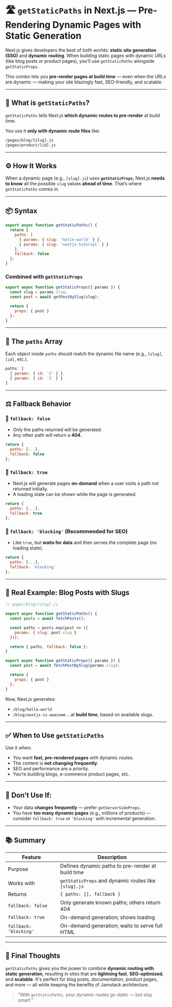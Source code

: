 

# 🛣️ `getStaticPaths` in Next.js — Pre-Rendering Dynamic Pages with Static Generation

Next.js gives developers the best of both worlds: **static site generation (SSG)** and **dynamic routing**. When building static pages with dynamic URLs (like blog posts or product pages), you’ll use `getStaticPaths` alongside `getStaticProps`.

This combo lets you **pre-render pages at build time** — even when the URLs are dynamic — making your site blazingly fast, SEO-friendly, and scalable.

---

## 🧠 What is `getStaticPaths`?

`getStaticPaths` tells Next.js **which dynamic routes to pre-render** at build time.

You use it **only with dynamic route files** like:

```bash
/pages/blog/[slug].js
/pages/product/[id].js
```

---

## ⚙️ How It Works

When a dynamic page (e.g., `[slug].js`) uses **`getStaticProps`**, Next.js **needs to know** all the possible `slug` values **ahead of time**. That’s where `getStaticPaths` comes in.

---

## 📦 Syntax

```js
export async function getStaticPaths() {
  return {
    paths: [
      { params: { slug: 'hello-world' } },
      { params: { slug: 'nextjs-tutorial' } }
    ],
    fallback: false
  };
}
```

### Combined with `getStaticProps`

```js
export async function getStaticProps({ params }) {
  const slug = params.slug;
  const post = await getPostBySlug(slug);

  return {
    props: { post }
  };
}
```

---

## 🔁 The `paths` Array

Each object inside `paths` should match the dynamic file name (e.g., `[slug]`, `[id]`, etc.).

```js
paths: [
  { params: { id: '1' } },
  { params: { id: '2' } }
]
```

---

## ⚖️ Fallback Behavior

### 🔹 `fallback: false`
- Only the paths returned will be generated.
- Any other path will return a **404**.

```js
return {
  paths: [...],
  fallback: false
};
```

### 🔹 `fallback: true`
- Next.js will generate pages **on-demand** when a user visits a path not returned initially.
- A loading state can be shown while the page is generated.

```js
return {
  paths: [...],
  fallback: true
};
```

### 🔹 `fallback: 'blocking'` (Recommended for SEO)
- Like `true`, but **waits for data** and then serves the complete page (no loading state).

```js
return {
  paths: [...],
  fallback: 'blocking'
};
```

---

## 🧪 Real Example: Blog Posts with Slugs

```js
// pages/blog/[slug].js

export async function getStaticPaths() {
  const posts = await fetchPosts();

  const paths = posts.map(post => ({
    params: { slug: post.slug }
  }));

  return { paths, fallback: false };
}

export async function getStaticProps({ params }) {
  const post = await fetchPostBySlug(params.slug);

  return {
    props: { post }
  };
}
```

Now, Next.js generates:
- `/blog/hello-world`
- `/blog/nextjs-is-awesome`
...at **build time**, based on available slugs.

---

## ✅ When to Use `getStaticPaths`

Use it when:
- You want **fast, pre-rendered pages** with dynamic routes.
- The content is **not changing frequently**.
- SEO and performance are a priority.
- You’re building blogs, e-commerce product pages, etc.

---

## 🚫 Don’t Use If:

- Your data **changes frequently** — prefer `getServerSideProps`.
- You have **too many dynamic pages** (e.g., millions of products) — consider `fallback: true` or `'blocking'` with incremental generation.

---

## 📚 Summary

| Feature            | Description                                             |
|--------------------|---------------------------------------------------------|
| Purpose            | Defines dynamic paths to pre-render at build time       |
| Works with         | `getStaticProps` and dynamic routes like `[slug].js`    |
| Returns            | `{ paths: [], fallback }`                               |
| `fallback: false`  | Only generate known paths; others return 404            |
| `fallback: true`   | On-demand generation; shows loading                     |
| `fallback: 'blocking'` | On-demand generation; waits to serve full HTML     |

---

## 🚀 Final Thoughts

`getStaticPaths` gives you the power to combine **dynamic routing with static generation**, resulting in sites that are **lightning fast**, **SEO-optimized**, and **scalable**. It's perfect for blog posts, documentation, product pages, and more — all while keeping the benefits of Jamstack architecture.

> “With `getStaticPaths`, your dynamic routes go static — but stay smart.”

